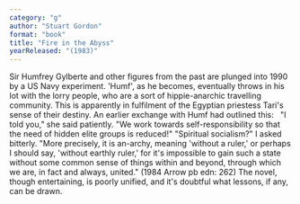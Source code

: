```yaml
---
category: "g"
author: "Stuart Gordon"
format: "book"
title: "Fire in the Abyss"
yearReleased: "(1983)"
---
```

Sir Humfrey Gylberte and other figures from the past are plunged into 1990 by a US Navy experiment. 'Humf', as he becomes, eventually throws in his lot with the lorry people, who are a sort of hippie-anarchic travelling community. This is apparently in fulfilment of the Egyptian priestess Tari's sense of their destiny. An earlier exchange with Humf had outlined this:
 
"I told you," she said patiently. "We work towards self-responsibility so that the need of hidden elite groups is reduced!"
"Spiritual socialism?" I asked bitterly.
"More precisely, it is an-archy, meaning 'without a ruler,' or perhaps I should say, 'without earthly ruler,' for it's impossible to gain such a state without some common sense of things within and beyond, through which we are, in fact and always, united." (1984 Arrow pb edn: 262)
The novel, though entertaining, is poorly unified, and it's doubtful what lessons, if any, can be drawn.
 